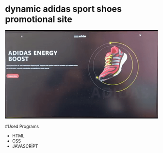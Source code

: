 # dynamic adidas sport shoes promotional site



![](gif/adidas.gif) 

#Used Programs

- HTML
- CSS
- JAVASCRİPT
